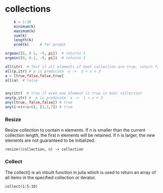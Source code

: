 #  collections

```julia
    k = 1:10
    minimum(k) 
    maximum(k)
    sum(k)
    length(k)
    prod(k)     # for produt
```


```julia
argmax([8, 0.1, -9, pi])  # returns 1
argmin([8, 0.1, -9, pi])  # returns 3

all(itr)  # Test if all elements of bool collection are true, return false if a false value is present
all(p,itr) # p is predicate  x ->  1 < x < 3
a = [true,false,false,true]
all(a)  # false


any(itr)  # true if even one element is true in bool collection
any(p,itr) #  p is predicate  x ->  1 < x < 3
any([true, false,false]) # true
any(i->(4<i<6), [3,5,7]) # true
```

### Resize
Resize collection to contain n elements. If n is smaller than the current collection length, the first n elements will be retained. If n is larger, the new elements are not guaranteed to be initialized.

```
resize!(collection, n) -> collection
```

### Collect
The collect() is an inbuilt function in julia which is used to return an array of all items in the specified collection or iterator.

```
collect(1:5:10)
```

